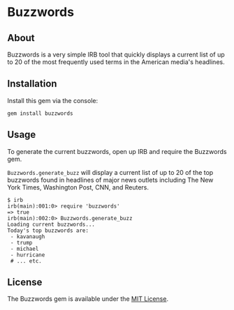 # Buzzwords

## About

Buzzwords is a very simple IRB tool that quickly displays a current list of up to 20 of the most frequently used terms in the American media's headlines.

## Installation

Install this gem via the console:

```
gem install buzzwords
```

## Usage

To generate the current buzzwords, open up IRB and require the Buzzwords gem.

`Buzzwords.generate_buzz` will display a current list of up to 20 of the top buzzwords found in headlines of major news outlets including The New York Times, Washington Post, CNN, and Reuters.

```
$ irb
irb(main):001:0> require 'buzzwords'
=> true
irb(main):002:0> Buzzwords.generate_buzz
Loading current buzzwords...
Today's top buzzwords are:
 - kavanaugh
 - trump
 - michael
 - hurricane
 # ... etc.
```

## License

The Buzzwords gem is available under the [MIT License](https://opensource.org/licenses/MIT).
